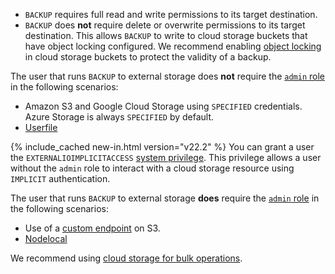 - `BACKUP` requires full read and write permissions to its target destination.
- `BACKUP` does **not** require delete or overwrite permissions to its target destination. This allows `BACKUP` to write to cloud storage buckets that have object locking configured. We recommend enabling [object locking](use-cloud-storage-for-bulk-operations.html#object-locking) in cloud storage buckets to protect the validity of a backup.

The user that runs `BACKUP` to external storage does **not** require the [`admin` role](security-reference/authorization.html#admin-role) in the following scenarios:

- Amazon S3 and Google Cloud Storage using `SPECIFIED` credentials. Azure Storage is always `SPECIFIED` by default.
- [Userfile](use-userfile-for-bulk-operations.html)

{% include_cached new-in.html version="v22.2" %} You can grant a user the `EXTERNALIOIMPLICITACCESS` [system privilege](security-reference/authorization.html#supported-privileges). This privilege allows a user without the `admin` role to interact with a cloud storage resource using `IMPLICIT` authentication.

The user that runs `BACKUP` to external storage **does** require the [`admin` role](security-reference/authorization.html#admin-role) in the following scenarios:

- Use of a [custom endpoint](https://docs.aws.amazon.com/sdk-for-go/api/aws/endpoints/) on S3.
- [Nodelocal](cockroach-nodelocal-upload.html)

We recommend using [cloud storage for bulk operations](use-cloud-storage-for-bulk-operations.html).